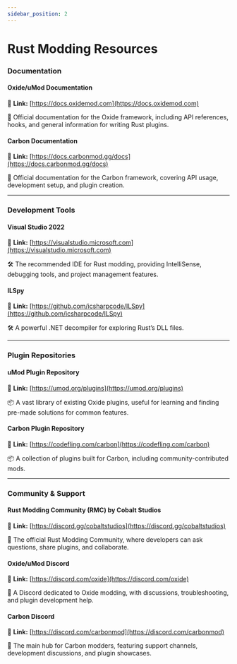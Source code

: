 ```yaml
---
sidebar_position: 2
---
```


# Rust Modding Resources

### Documentation

#### **Oxide/uMod Documentation**

📌 **Link:** [https://docs.oxidemod.com](https://docs.oxidemod.com)

📖 Official documentation for the Oxide framework, including API references, hooks, and general information for writing Rust plugins.

#### **Carbon Documentation**

📌 **Link:** [https://docs.carbonmod.gg/docs](https://docs.carbonmod.gg/docs)

📖 Official documentation for the Carbon framework, covering API usage, development setup, and plugin creation.

***

### Development Tools

#### **Visual Studio 2022**

📌 **Link:** [https://visualstudio.microsoft.com](https://visualstudio.microsoft.com)

🛠️ The recommended IDE for Rust modding, providing IntelliSense, debugging tools, and project management features.

#### **ILSpy**

📌 **Link:** [https://github.com/icsharpcode/ILSpy](https://github.com/icsharpcode/ILSpy)

🛠️ A powerful .NET decompiler for exploring Rust’s DLL files.

***

### Plugin Repositories

#### **uMod Plugin Repository**

📌 **Link:** [https://umod.org/plugins](https://umod.org/plugins)

📦 A vast library of existing Oxide plugins, useful for learning and finding pre-made solutions for common features.

#### **Carbon Plugin Repository**

📌 **Link:** [https://codefling.com/carbon](https://codefling.com/carbon)

📦 A collection of plugins built for Carbon, including community-contributed mods.

***

### Community & Support

#### **Rust Modding Community (RMC) by Cobalt Studios**

📌 **Link:** [https://discord.gg/cobaltstudios](https://discord.gg/cobaltstudios)

💬 The official Rust Modding Community, where developers can ask questions, share plugins, and collaborate.

#### **Oxide/uMod Discord**

📌 **Link:** [https://discord.com/oxide](https://discord.com/oxide)

💬 A Discord dedicated to Oxide modding, with discussions, troubleshooting, and plugin development help.

#### **Carbon Discord**

📌 **Link:** [https://discord.com/carbonmod](https://discord.com/carbonmod)

💬 The main hub for Carbon modders, featuring support channels, development discussions, and plugin showcases.
